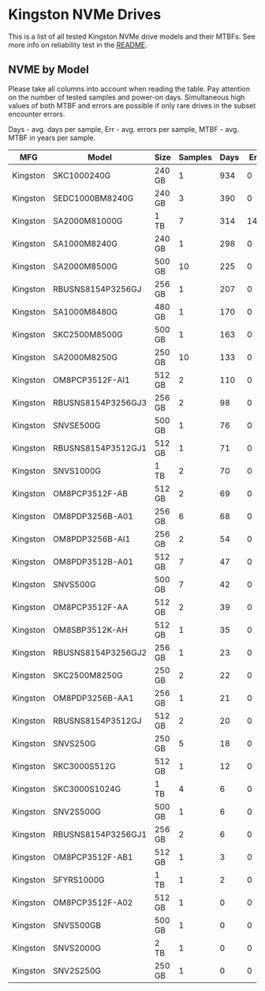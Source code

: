 Kingston NVMe Drives
====================

This is a list of all tested Kingston NVMe drive models and their MTBFs. See more
info on reliability test in the [README](https://github.com/bsdhw/SMART).

NVME by Model
------------

Please take all columns into account when reading the table. Pay attention on the
number of tested samples and power-on days. Simultaneous high values of both MTBF
and errors are possible if only rare drives in the subset encounter errors.

Days - avg. days per sample,
Err  - avg. errors per sample,
MTBF - avg. MTBF in years per sample.

| MFG       | Model              | Size   | Samples | Days  | Err   | MTBF |
|-----------|--------------------|--------|---------|-------|-------|------|
| Kingston  | SKC1000240G        | 240 GB | 1       | 934   | 0     | 2.56   |
| Kingston  | SEDC1000BM8240G    | 240 GB | 3       | 390   | 0     | 1.07   |
| Kingston  | SA2000M81000G      | 1 TB   | 7       | 314   | 145   | 0.83   |
| Kingston  | SA1000M8240G       | 240 GB | 1       | 298   | 0     | 0.82   |
| Kingston  | SA2000M8500G       | 500 GB | 10      | 225   | 0     | 0.62   |
| Kingston  | RBUSNS8154P3256GJ  | 256 GB | 1       | 207   | 0     | 0.57   |
| Kingston  | SA1000M8480G       | 480 GB | 1       | 170   | 0     | 0.47   |
| Kingston  | SKC2500M8500G      | 500 GB | 1       | 163   | 0     | 0.45   |
| Kingston  | SA2000M8250G       | 250 GB | 10      | 133   | 0     | 0.37   |
| Kingston  | OM8PCP3512F-AI1    | 512 GB | 2       | 110   | 0     | 0.30   |
| Kingston  | RBUSNS8154P3256GJ3 | 256 GB | 2       | 98    | 0     | 0.27   |
| Kingston  | SNVSE500G          | 500 GB | 1       | 76    | 0     | 0.21   |
| Kingston  | RBUSNS8154P3512GJ1 | 512 GB | 1       | 71    | 0     | 0.20   |
| Kingston  | SNVS1000G          | 1 TB   | 2       | 70    | 0     | 0.19   |
| Kingston  | OM8PCP3512F-AB     | 512 GB | 2       | 69    | 0     | 0.19   |
| Kingston  | OM8PDP3256B-A01    | 256 GB | 6       | 68    | 0     | 0.19   |
| Kingston  | OM8PDP3256B-AI1    | 256 GB | 2       | 54    | 0     | 0.15   |
| Kingston  | OM8PDP3512B-A01    | 512 GB | 7       | 47    | 0     | 0.13   |
| Kingston  | SNVS500G           | 500 GB | 7       | 42    | 0     | 0.12   |
| Kingston  | OM8PCP3512F-AA     | 512 GB | 2       | 39    | 0     | 0.11   |
| Kingston  | OM8SBP3512K-AH     | 512 GB | 1       | 35    | 0     | 0.10   |
| Kingston  | RBUSNS8154P3256GJ2 | 256 GB | 1       | 23    | 0     | 0.06   |
| Kingston  | SKC2500M8250G      | 250 GB | 2       | 22    | 0     | 0.06   |
| Kingston  | OM8PDP3256B-AA1    | 256 GB | 1       | 21    | 0     | 0.06   |
| Kingston  | RBUSNS8154P3512GJ  | 512 GB | 2       | 20    | 0     | 0.06   |
| Kingston  | SNVS250G           | 250 GB | 5       | 18    | 0     | 0.05   |
| Kingston  | SKC3000S512G       | 512 GB | 1       | 12    | 0     | 0.03   |
| Kingston  | SKC3000S1024G      | 1 TB   | 4       | 6     | 0     | 0.02   |
| Kingston  | SNV2S500G          | 500 GB | 1       | 6     | 0     | 0.02   |
| Kingston  | RBUSNS8154P3256GJ1 | 256 GB | 2       | 6     | 0     | 0.02   |
| Kingston  | OM8PCP3512F-AB1    | 512 GB | 1       | 3     | 0     | 0.01   |
| Kingston  | SFYRS1000G         | 1 TB   | 1       | 2     | 0     | 0.01   |
| Kingston  | OM8PCP3512F-A02    | 512 GB | 1       | 0     | 0     | 0.00   |
| Kingston  | SNVS500GB          | 500 GB | 1       | 0     | 0     | 0.00   |
| Kingston  | SNVS2000G          | 2 TB   | 1       | 0     | 0     | 0.00   |
| Kingston  | SNV2S250G          | 250 GB | 1       | 0     | 0     | 0.00   |
